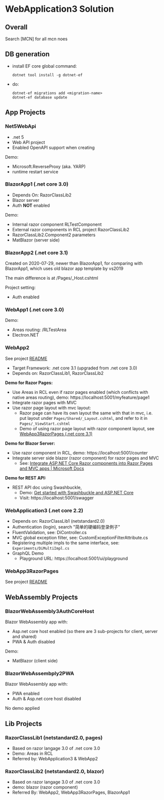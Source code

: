 # WebApplication3 Solution

## Overall

Search [MCN] for all mcn noes

## DB generation

- install EF core global command:
  ```
  dotnet tool install -g dotnet-ef
  ```
- do:
  ```
  dotnet-ef migrations add <migration-name>
  dotnet-ef database update
  ```

## App Projects

### Net5WebApi

- .net 5
- Web API project
- Enabled OpenAPI support when creating

Demo:

- Microsoft.ReverseProxy (aka. YARP)
- runtime restart service

### BlazorApp1 (.net core 3.0)

- Depends On: RazorClassLib2
- Blazor server
- Auth **NOT** enabled


Demo:
  - Internal razor component RLTestComponent
  - External razor components in RCL project RazorClassLib2
  - RazorClassLib2.Component2 parameters
  - MatBlazor (server side)

### BlazorApp2 (.net core 3.1)

Created on 2020-07-29, newer than BlazorApp1, for comparing with BlazorApp1,
which uses old blazor app template by vs2019

The main difference is at /Pages/_Host.cshtml

Project setting:

- Auth enabled

### WebApp1 (.net core 3.0)

Demo:
- Areas routing: /RLTestArea
- Electron.NET

### WebApp2

See project [README](WebApp2/readme.md)

- Target Framework: .net core 3.1 (upgraded from .net core 3.0)
- Depends on: RazorClassLib1, RazorClassLib2

**Demo for Razor Pages:**
  - Use Areas in RCL even if razor pages enabled (which conflicts with native
    areas routing), demo: https://localhost:5001/myfeature/page1
  - Integrate razor pages with MVC
  - Use razor page layout with mvc layout:
    - Razor page can have its own layout the same with that in mvc, i.e. put
      layout under `Pages/Shared/_Layout.cshtml`, and refer to it in
      `Pages/_ViewStart.cshtml`
    - Demo of using razor page layout with razor component layout, see
      [WebApp3RazorPages (.net core 3.1)](#webapp3razorpages.net-core-3.1)

**Demo for Blazor Server:**
  - Use razor component in RCL, demo: https://localhost:5001/counter
  - Integrate server side blazor (razor component) for razor pages and MVC
    - See: [Integrate ASP.NET Core Razor components into Razor Pages and MVC apps | Microsoft Docs](https://docs.microsoft.com/en-us/aspnet/core/blazor/integrate-components?view=aspnetcore-3.1)

**Demo for REST API:**
  - REST API doc using Swashbuckle,
    - Demo: [Get started with Swashbuckle and ASP.NET Core](https://docs.microsoft.com/en-us/aspnet/core/tutorials/getting-started-with-swashbuckle?view=aspnetcore-3.1&tabs=visual-studio)
    - Visit: https://localhost:5001/swagger

### WebApplication3 (.net core 2.2)

- Depends on: RazorClassLib1 (netstandard2.0)
- Authentication (login), search "简单的硬编码登录例子"
- FluentValidation, see: DiController.cs
- MVC global exception filter, see: CustomExceptionFilterAttribute.cs
- Registering multiple impls to the same interface, see: `Experiments/DiMultiImpl.cs`
- GraphQL Demo
  - Playground URL: https://localhost:5001/ui/playground

### WebApp3RazorPages

See project [README](WebApp3RazorPages/readme.md)

## WebAssembly Projects

### BlazorWebAssembly3AuthCoreHost

Blazor WebAssembly app with:
- Asp.net core host enabled (so there are 3 sub-projects for client, server and shared)
- PWA & Auth disabled

Demo:
- MatBlazor (client side)

### BlazorWebAssembply2PWA

Blazor WebAssembly app with:
- PWA enabled
- Auth & Asp.net core host disabled

No demo applied

## Lib Projects

### RazorClassLib1 (netstandard2.0, pages)

- Based on razor langage 3.0 of .net core 3.0
- Demo: Areas in RCL
- Referred by: WebApplication3 & WebApp2

### RazorClassLib2 (netstandard2.0, blazor)

- Based on razor langage 3.0 of .net core 3.0
- demo: blazor (razor component)
- Referred By: WebApp2, WebApp3RazorPages, BlazorApp1

